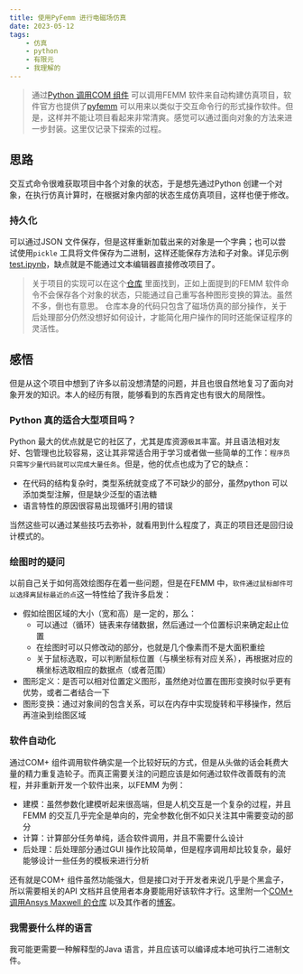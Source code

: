 ```yaml
---
title: 使用PyFemm 进行电磁场仿真  
date: 2023-05-12  
tags:  
    - 仿真  
    - python  
    - 有限元  
    - 我理解的  
---   
```


> 通过[Python 调用COM 组件](../../python/win32com/README.md) 可以调用FEMM 软件来自动构建仿真项目，软件官方也提供了[pyfemm](https://pypi.org/project/pyfemm/) 可以用来以类似于交互命令行的形式操作软件。但是，这样并不能让项目看起来非常清爽。感觉可以通过面向对象的方法来进一步封装。这里仅记录下探索的过程。   
<!-- more -->
## 思路    
交互式命令很难获取项目中各个对象的状态，于是想先通过Python 创建一个对象，在执行仿真计算时，在根据对象内部的状态生成仿真项目，这样也便于修改。   


### 持久化  
可以通过JSON 文件保存，但是这样重新加载出来的对象是一个字典；也可以尝试使用`pickle` 工具将文件保存为二进制，这样还能保存方法和子对象。详见示例[test.ipynb](./test.ipynb)，缺点就是不能通过文本编辑器直接修改项目了。  

> 关于项目的实现可以在这个[仓库](https://github.com/12Tall/tpyFEMM) 里面找到，正如上面提到的FEMM 软件命令不会保存各个对象的状态，只能通过自己重写各种图形变换的算法。虽然不多，倒也有意思。
> 仓库本身的代码只包含了磁场仿真的部分操作，关于后处理部分仍然没想好如何设计，才能简化用户操作的同时还能保证程序的灵活性。  


## 感悟  
但是从这个项目中想到了许多以前没想清楚的问题，并且也很自然地复习了面向对象开发的知识。本人的经历有限，能够看到的东西肯定也有很大的局限性。  

### Python 真的适合大型项目吗？  
Python 最大的优点就是它的社区了，尤其是库资源`极其`丰富。并且语法相对友好、包管理也比较容易，这让其非常适合用于学习或者做一些简单的工作：`程序员只需写少量代码就可以完成大量任务`。但是，他的优点也成为了它的缺点：  
- 在代码的结构复杂时，类型系统就变成了不可缺少的部分，虽然python 可以添加类型注解，但是缺少泛型的语法糖
- 语言特性的原因很容易出现循环引用的错误  

当然这些可以通过某些技巧去弥补，就看用到什么程度了，真正的项目还是回归设计模式的。  

### 绘图时的疑问  
以前自己关于如何高效绘图存在着一些问题，但是在FEMM 中，`软件通过鼠标邮件可以选择离鼠标最近的点`这一特性给了我许多启发：  
- 假如绘图区域的大小（宽和高）是一定的，那么：
  - 可以通过（循环）链表来存储数据，然后通过一个位置标识来确定起止位置  
  - 在绘图时可以只修改动的部分，也就是几个像素而不是大面积重绘  
  - 关于鼠标选取，可以判断鼠标位置（与横坐标有对应关系），再根据对应的横坐标选取相应的数据点（或者范围）  
- 图形定义：是否可以相对位置定义图形，虽然绝对位置在图形变换时似乎更有优势，或者二者结合一下  
- 图形变换：通过对象间的包含关系，可以在内存中实现旋转和平移操作，然后再渲染到绘图区域  

### 软件自动化   
通过COM+ 组件调用软件确实是一个比较好玩的方式，但是从头做的话会耗费大量的精力重复造轮子。而真正需要关注的问题应该是如何通过软件改善既有的流程，并非重新开发一个软件出来，以FEMM 为例：  
- 建模：虽然参数化建模听起来很高端，但是人机交互是一个复杂的过程，并且FEMM 的交互几乎完全是单向的，完全参数化倒不如只关注其中需要变动的部分  
- 计算：计算部分任务单纯，适合软件调用，并且不需要什么设计  
- 后处理：后处理部分通过GUI 操作比较简单，但是程序调用却比较复杂，最好能够设计一些任务的模板来进行分析  

还有就是COM+ 组件虽然功能强大，但是接口对于开发者来说几乎是个黑盒子，所以需要相关的API 文档并且使用者本身要能用好该软件才行。这里附一个[COM+ 调用Ansys Maxwell 的仓库](https://github.com/MarkWengSTR/ansys-maxwell-EM-design-online/) 以及其作者的[博客](https://mark-weng.com/)。

### 我需要什么样的语言  
我可能更需要一种解释型的Java 语言，并且应该可以编译成本地可执行二进制文件。  